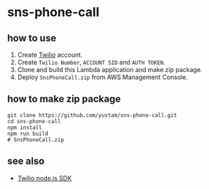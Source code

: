 # sns-phone-call

## how to use

1. Create [Twilio](https://www.twilio.com/) account.
2. Create `Twilio Number`, `ACCOUNT SID` and `AUTH TOKEN`.
3. Clone and build this Lambda application and make zip package.
4. Deploy `SnsPhoneCall.zip` from AWS Management Console.

## how to make zip package

```
git clone https://github.com/yustam/sns-phone-call.git
cd sns-phone-call
npm install
npm run build
# SnsPhoneCall.zip
```

## see also

- [Twilio node.js SDK](https://www.twilio.com/docs/node/install)
